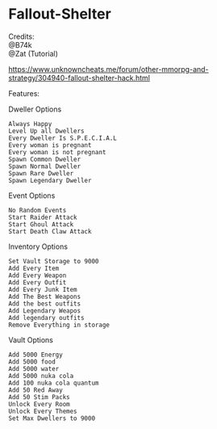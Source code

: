 # Fallout-Shelter

Credits: <br>
@B74k <br>
@Zat (Tutorial) <br>

https://www.unknowncheats.me/forum/other-mmorpg-and-strategy/304940-fallout-shelter-hack.html

Features:

Dweller Options

    Always Happy
    Level Up all Dwellers
    Every Dweller Is S.P.E.C.I.A.L
    Every woman is pregnant
    Every woman is not pregnant
    Spawn Common Dweller
    Spawn Normal Dweller
    Spawn Rare Dweller
    Spawn Legendary Dweller


Event Options

    No Random Events
    Start Raider Attack
    Start Ghoul Attack
    Start Death Claw Attack


Inventory Options

    Set Vault Storage to 9000
    Add Every Item
    Add Every Weapon
    Add Every Outfit
    Add Every Junk Item
    Add The Best Weapons
    Add the best outfits
    Add Legendary Weapos
    Add legendary outfits
    Remove Everything in storage


Vault Options

    Add 5000 Energy
    Add 5000 food
    Add 5000 water
    Add 5000 nuka cola
    Add 100 nuka cola quantum
    Add 50 Red Away
    Add 50 Stim Packs
    Unlock Every Room
    Unlock Every Themes
    Set Max Dwellers to 9000
